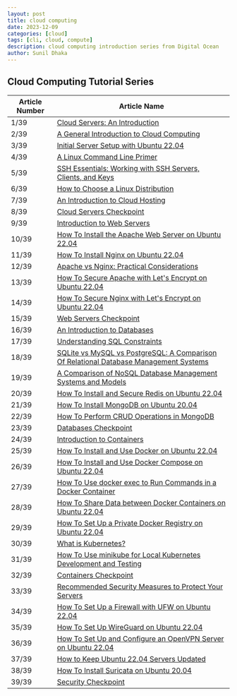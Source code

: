 ```yaml
---
layout: post
title: cloud computing 
date: 2023-12-09
categories: [cloud]
tags: [cli, cloud, compute]
description: cloud computing introduction series from Digital Ocean 
author: Sunil Dhaka
---
```


## Cloud Computing Tutorial Series

| Article Number | Article Name                                                                                                        |
|----------------|----------------------------------------------------------------------------------------------------------------------|
| 1/39           | [Cloud Servers: An Introduction](https://www.digitalocean.com/community/conceptual-articles/cloud-servers-an-introduction)    |
| 2/39           | [A General Introduction to Cloud Computing](https://www.digitalocean.com/community/tutorials/a-general-introduction-to-cloud-computing)  |
| 3/39           | [Initial Server Setup with Ubuntu 22.04](https://www.digitalocean.com/community/tutorials/initial-server-setup-with-ubuntu-22-04)        |
| 4/39           | [A Linux Command Line Primer](https://www.digitalocean.com/community/tutorials/a-linux-command-line-primer)                 |
| 5/39           | [SSH Essentials: Working with SSH Servers, Clients, and Keys](https://www.digitalocean.com/community/tutorials/ssh-essentials-working-with-ssh-servers-clients-and-keys) |
| 6/39           | [How to Choose a Linux Distribution](https://www.digitalocean.com/community/conceptual-articles/how-to-choose-a-linux-distribution)          |
| 7/39           | [An Introduction to Cloud Hosting](https://www.digitalocean.com/community/tutorials/an-introduction-to-cloud-hosting)            |
| 8/39           | [Cloud Servers Checkpoint](https://www.digitalocean.com/community/tutorials/cloud-servers-checkpoint)                  |
| 9/39           | [Introduction to Web Servers](https://www.digitalocean.com/community/conceptual-articles/introduction-to-web-servers)             |
| 10/39          | [How To Install the Apache Web Server on Ubuntu 22.04](https://www.digitalocean.com/community/tutorials/how-to-install-the-apache-web-server-on-ubuntu-22-04) |
| 11/39          | [How To Install Nginx on Ubuntu 22.04](https://www.digitalocean.com/community/tutorials/how-to-install-nginx-on-ubuntu-22-04)        |
| 12/39          | [Apache vs Nginx: Practical Considerations](https://www.digitalocean.com/community/tutorials/apache-vs-nginx-practical-considerations)       |
| 13/39          | [How To Secure Apache with Let's Encrypt on Ubuntu 22.04](https://www.digitalocean.com/community/tutorials/how-to-secure-apache-with-let-s-encrypt-on-ubuntu-22-04) |
| 14/39          | [How To Secure Nginx with Let's Encrypt on Ubuntu 22.04](https://www.digitalocean.com/community/tutorials/how-to-secure-nginx-with-let-s-encrypt-on-ubuntu-22-04) |
| 15/39          | [Web Servers Checkpoint](https://www.digitalocean.com/community/tutorials/web-servers-checkpoint)                   |
| 16/39          | [An Introduction to Databases](https://www.digitalocean.com/community/conceptual-articles/an-introduction-to-databases)             |
| 17/39          | [Understanding SQL Constraints](https://www.digitalocean.com/community/conceptual-articles/understanding-sql-constraints)             |
| 18/39          | [SQLite vs MySQL vs PostgreSQL: A Comparison Of Relational Database Management Systems](https://www.digitalocean.com/community/tutorials/sqlite-vs-mysql-vs-postgresql-a-comparison-of-relational-database-management-systems) |
| 19/39          | [A Comparison of NoSQL Database Management Systems and Models](https://www.digitalocean.com/community/tutorials/a-comparison-of-nosql-database-management-systems-and-models)    |
| 20/39          | [How To Install and Secure Redis on Ubuntu 22.04](https://www.digitalocean.com/community/tutorials/how-to-install-and-secure-redis-on-ubuntu-22-04)   |
| 21/39          | [How To Install MongoDB on Ubuntu 20.04](https://www.digitalocean.com/community/tutorials/how-to-install-mongodb-on-ubuntu-20-04)         |
| 22/39          | [How To Perform CRUD Operations in MongoDB](https://www.digitalocean.com/community/tutorials/how-to-perform-crud-operations-in-mongodb)     |
| 23/39          | [Databases Checkpoint](https://www.digitalocean.com/community/tutorials/databases-checkpoint)                   |
| 24/39          | [Introduction to Containers](https://www.digitalocean.com/community/conceptual-articles/introduction-to-containers)              |
| 25/39          | [How To Install and Use Docker on Ubuntu 22.04](https://www.digitalocean.com/community/tutorials/how-to-install-and-use-docker-on-ubuntu-22-04)        |
| 26/39          | [How To Install and Use Docker Compose on Ubuntu 22.04](https://www.digitalocean.com/community/tutorials/how-to-install-and-use-docker-compose-on-ubuntu-22-04)    |
| 27/39          | [How To Use docker exec to Run Commands in a Docker Container](https://www.digitalocean.com/community/tutorials/how-to-use-docker-exec-to-run-commands-in-a-docker-container)     |
| 28/39          | [How To Share Data between Docker Containers on Ubuntu 22.04](https://www.digitalocean.com/community/tutorials/how-to-share-data-between-docker-containers-on-ubuntu-22-04)     |
| 29/39          | [How To Set Up a Private Docker Registry on Ubuntu 22.04](https://www.digitalocean.com/community/tutorials/how-to-set-up-a-private-docker-registry-on-ubuntu-22-04)       |
| 30/39          | [What is Kubernetes?](https://www.digitalocean.com/community/tutorials/an-introduction-to-kubernetes)                 |
| 31/39          | [How To Use minikube for Local Kubernetes Development and Testing](https://www.digitalocean.com/community/tutorials/how-to-use-minikube-for-local-kubernetes-development-and-testing) |
| 32/39          | [Containers Checkpoint](https://www.digitalocean.com/community/tutorials/containers-checkpoint)                  |
| 33/39          | [Recommended Security Measures to Protect Your Servers](https://www.digitalocean.com/community/tutorials/recommended-security-measures-to-protect-your-servers)     |
| 34/39          | [How To Set Up a Firewall with UFW on Ubuntu 22.04](https://www.digitalocean.com/community/tutorials/how-to-set-up-a-firewall-with-ufw-on-ubuntu-22-04)     |
| 35/39          | [How To Set Up WireGuard on Ubuntu 22.04](https://www.digitalocean.com/community/tutorials/how-to-set-up-wireguard-on-ubuntu-22-04)       |
| 36/39          | [How To Set Up and Configure an OpenVPN Server on Ubuntu 22.04](https://www.digitalocean.com/community/tutorials/how-to-set-up-and-configure-an-openvpn-server-on-ubuntu-22-04)     |
| 37/39          | [How to Keep Ubuntu 22.04 Servers Updated](https://www.digitalocean.com/community/tutorials/how-to-keep-ubuntu-22-04-servers-updated)         |
| 38/39          | [How To Install Suricata on Ubuntu 20.04](https://www.digitalocean.com/community/tutorials/how-to-install-suricata-on-ubuntu-20-04)          |
| 39/39          | [Security Checkpoint](https://www.digitalocean.com/community/tutorials/security-checkpoint)                  |

